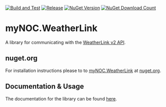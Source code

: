 [![Build and Test](https://github.com/erenken/weatherlink/actions/workflows/build-tests.yml/badge.svg?branch=main)](https://github.com/erenken/weatherlink/actions/workflows/build-tests.yml) [![Release](https://github.com/erenken/weatherlink/actions/workflows/release.yml/badge.svg?branch=main)](https://github.com/erenken/weatherlink/actions/workflows/release.yml) <a href="https://www.nuget.org/packages/myNOC.WeatherLink"><img src="https://img.shields.io/nuget/v/myNOC.WeatherLink.svg" alt="NuGet Version" /></a> 
<a href="https://www.nuget.org/packages/myNOC.WeatherLink"><img src="https://img.shields.io/nuget/dt/myNOC.WeatherLink.svg" alt="NuGet Download Count" /></a>

# myNOC.WeatherLink

A library for communicating with the [WeatherLink v2 API](https://weatherlink.github.io/v2-api/).

## nuget.org

For installation instructions please to to [myNOC.WeatherLink](https://www.nuget.org/packages/myNOC.WeatherLink/) at [nuget.org](https://nuget.org).

## Documentation & Usage

The documentation for the library can be found [here](./src/myNOC.WeatherLink/README.md).
